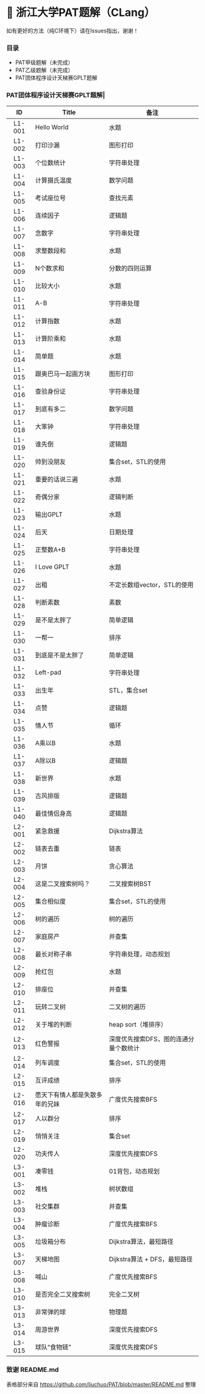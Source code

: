 # 🍭 浙江大学PAT题解（CLang）
如有更好的方法（纯C环境下）请在Issues指出，谢谢！

### 目录
 - PAT甲级题解（未完成）
 - PAT乙级题解（未完成）
 - PAT团体程序设计天梯赛GPLT题解
 
### PAT团体程序设计天梯赛GPLT题解|
|   ID   | Title           | 备注                    |
| :----: | --------------- | --------------------- |
| L1-001 | Hello World     | 水题                    |
| L1-002 | 打印沙漏            | 图形打印                  |
| L1-003 | 个位数统计           | 字符串处理                 |
| L1-004 | 计算摄氏温度          | 数学问题                  |
| L1-005 | 考试座位号           | 查找元素                  |
| L1-006 | 连续因子            | 逻辑题                   |
| L1-007 | 念数字             | 字符串处理                 |
| L1-008 | 求整数段和           | 水题                    |
| L1-009 | N个数求和           | 分数的四则运算               |
| L1-010 | 比较大小            | 水题                    |
| L1-011 | A-B             | 字符串处理                 |
| L1-012 | 计算指数            | 水题                    |
| L1-013 | 计算阶乘和           | 水题                    |
| L1-014 | 简单题             | 水题                    |
| L1-015 | 跟奥巴马一起画方块       | 图形打印                  |
| L1-016 | 查验身份证           | 字符串处理                 |
| L1-017 | 到底有多二           | 数学问题                  |
| L1-018 | 大笨钟             | 字符串处理                 |
| L1-019 | 谁先倒             | 逻辑题                   |
| L1-020 | 帅到没朋友           | 集合set，STL的使用          |
| L1-021 | 重要的话说三遍         | 水题                    |
| L1-022 | 奇偶分家            | 逻辑判断                  |
| L1-023 | 输出GPLT          | 水题                    |
| L1-024 | 后天              | 日期处理                  |
| L1-025 | 正整数A+B          | 字符串处理                 |
| L1-026 | I Love GPLT     | 水题                    |
| L1-027 | 出租              | 不定长数组vector，STL的使用    |
| L1-028 | 判断素数            | 素数                    |
| L1-029 | 是不是太胖了          | 简单逻辑                  |
| L1-030 | 一帮一             | 排序                    |
| L1-031 | 到底是不是太胖了        | 简单逻辑                  |
| L1-032 | Left-pad        | 字符串处理                 |
| L1-033 | 出生年             | STL，集合set             |
| L1-034 | 点赞              | 逻辑题                   |
| L1-035 | 情人节             | 循环                    |
| L1-036 | A乘以B            | 水题                    |
| L1-037 | A除以B            | 逻辑题                   |
| L1-038 | 新世界             | 水题                    |
| L1-039 | 古风排版            | 逻辑题                   |
| L1-040 | 最佳情侣身高          | 逻辑题                   |
| L2-001 | 紧急救援            | Dijkstra算法            |
| L2-002 | 链表去重            | 链表                    |
| L2-003 | 月饼              | 贪心算法                  |
| L2-004 | 这是二叉搜索树吗？       | 二叉搜索树BST              |
| L2-005 | 集合相似度           | 集合set，STL的使用          |
| L2-006 | 树的遍历            | 树的遍历                  |
| L2-007 | 家庭房产            | 并查集                   |
| L2-008 | 最长对称子串          | 字符串处理，动态规划            |
| L2-009 | 抢红包             | 水题                    |
| L2-010 | 排座位             | 并查集                   |
| L2-011 | 玩转二叉树           | 二叉树的遍历                |
| L2-012 | 关于堆的判断          | heap sort（堆排序）        |
| L2-013 | 红色警报            | 深度优先搜索DFS，图的连通分量个数统计  |
| L2-014 | 列车调度            | 集合set，STL的使用          |
| L2-015 | 互评成绩            | 排序                    |
| L2-016 | 愿天下有情人都是失散多年的兄妹 | 广度优先搜索BFS             |
| L2-017 | 人以群分            | 排序                    |
| L2-019 | 悄悄关注            | 集合set                 |
| L2-020 | 功夫传人            | 深度优先搜索DFS             |
| L3-001 | 凑零钱             | 01背包，动态规划             |
| L3-002 | 堆栈              | 树状数组                  |
| L3-003 | 社交集群            | 并查集                   |
| L3-004 | 肿瘤诊断            | 广度优先搜索BFS             |
| L3-005 | 垃圾箱分布           | Dijkstra算法，最短路径       |
| L3-007 | 天梯地图            | Dijkstra算法 + DFS，最短路径 |
| L3-008 | 喊山              | 广度优先搜索BFS             |
| L3-010 | 是否完全二叉搜索树       | 完全二叉树                 |
| L3-013 | 非常弹的球           | 物理题                   |
| L3-014 | 周游世界            | 深度优先搜索DFS             |
| L3-015 | 球队“食物链”         | 深度优先搜索DFS             |

###  致谢 README.md
表格部分来自 https://github.com/liuchuo/PAT/blob/master/README.md 整理
